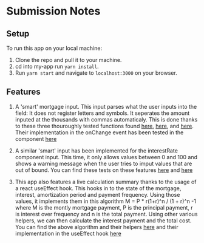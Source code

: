 # Submission Notes

## Setup

To run this app on your local machine:

1. Clone the repo and pull it to your machine.
2. cd into my-app run `yarn install`.
3. Run `yarn start` and navigate to `localhost:3000` on your browser.

## Features

1. A 'smart' mortgage input. This input parses what the user inputs into the field: It does not register letters and symbols. It seperates the amount inputed at the thousands with commas automaticaly. This is done thanks to these three thouroughly tested functions found [here](https://github.com/MaeBerris/Mortgage_Calculator/blob/06dc5ea34ba2844186214fc7427b8377ab3b7921/my-app/src/helpers/IsPositiveNumber.js#L1), [here](https://github.com/MaeBerris/Mortgage_Calculator/blob/06dc5ea34ba2844186214fc7427b8377ab3b7921/my-app/src/helpers/seperateNumberByCommas.js#L1), and [here](https://github.com/MaeBerris/Mortgage_Calculator/blob/06dc5ea34ba2844186214fc7427b8377ab3b7921/my-app/src/helpers/removeCommasInNumber.js#L1). Their implementation in the onChange event has been tested in the component [here](https://github.com/MaeBerris/Mortgage_Calculator/blob/06dc5ea34ba2844186214fc7427b8377ab3b7921/my-app/src/components/MortgageAmountInput/MortgageAmountInput.test.js#L7)

2. A similar 'smart' input has been implemented for the interestRate component input. This time, it only allows values between 0 and 100 and shows a warning message when the user tries to imput values that are out of bound. You can find these tests on these features [here](https://github.com/MaeBerris/Mortgage_Calculator/blob/06dc5ea34ba2844186214fc7427b8377ab3b7921/my-app/src/components/InterestRateInput/InterestRateInput.test.js#L7) and [here](https://github.com/MaeBerris/Mortgage_Calculator/blob/06dc5ea34ba2844186214fc7427b8377ab3b7921/my-app/src/helpers/isWithinInterestRange.test.js#L3)

3. This app also features a live calculation summary thanks to the usage of a react useEffect hook. This hooks in to the state of the mortgage, interest, amortization period and payment frequency. Using those values, it implements them in this algorithm M = P \* r(1+r)^n / (1 + r)^n -1 where M is the montly mortgage payment, P is the principal payment, r is interest over frequency and n is the total payment. Using other various helpers, we can then calculate the interest payment and the total cost. You can find the above algorithm and their helpers [here](https://github.com/MaeBerris/Mortgage_Calculator/blob/06dc5ea34ba2844186214fc7427b8377ab3b7921/my-app/src/helpers/MortgageCalculatorHelpers.js#L3) and their implementation in the useEffect hook [here](https://github.com/MaeBerris/Mortgage_Calculator/blob/06dc5ea34ba2844186214fc7427b8377ab3b7921/my-app/src/components/MortgageCalculator/LiveCalculationSummary.js#L26)
